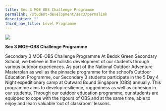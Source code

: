 ```yaml
---
title: Sec 3 MOE OBS Challenge Programme
permalink: /student-development/sec3/permalink
description: ""
third_nav_title: Level Programme
---
```

![](/images/BGSS-Website-Photoshoot-5842_academiccurriculum_main.jpg)

**Sec 3 MOE-OBS Challenge Programme**

Secondary 3 MOE-OBS Challenge Programme
At Bedok Green Secondary School, we believe in the holistic development of our students through various outdoor experiences. As part of the National Outdoor Adventure Masterplan as well as the pinnacle programme for the school’s Outdoor Education Programme, our Secondary 3 students participate in the 5 Day 4 Night expeditionary camp at Outward Bound Singapore (OBS) annually. This programme aims to develop resilience, ruggedness as well as cohesion in our students. Through our outdoor education programme, our students are equipped to cope with the rigours of OBS and at the same time, able to enjoy and learn valuable ‘out of classroom’ lessons.